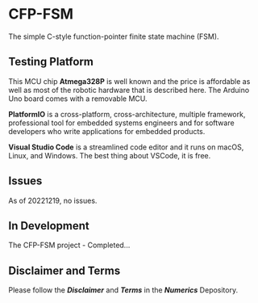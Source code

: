 # CFP-FSM 

The simple C-style function-pointer finite state machine (FSM).

## Testing Platform

This MCU chip **Atmega328P** is well known and the price is affordable as well as most of the robotic hardware that is described here. The Arduino Uno board comes with a removable MCU.

**PlatformIO** is a cross-platform, cross-architecture, multiple framework, professional tool for embedded systems engineers and for software developers who write applications for embedded products. 

**Visual Studio Code** is a streamlined code editor and it runs on macOS, Linux, and Windows. The best thing about VSCode, it is free.

## Issues

As of 20221219, no issues.

## In Development

The CFP-FSM project - Completed...

## Disclaimer and Terms

Please follow the ***Disclaimer*** and ***Terms*** in the ***Numerics*** Depository.
